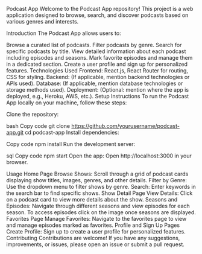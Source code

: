  Podcast App Welcome to the Podcast App repository! This project is a web application designed to browse, search, and discover podcasts based on various genres and interests.

Introduction The Podcast App allows users to:

Browse a curated list of podcasts. Filter podcasts by genre. Search for specific podcasts by title. View detailed information about each podcast including episodes and seasons. Mark favorite episodes and manage them in a dedicated section. Create a user profile and sign up for personalized features. Technologies Used Frontend: React.js, React Router for routing, CSS for styling. Backend: (If applicable, mention backend technologies or APIs used). Database: (If applicable, mention database technologies or storage methods used). Deployment: (Optional: mention where the app is deployed, e.g., Heroku, AWS, etc.). Setup Instructions To run the Podcast App locally on your machine, follow these steps:

Clone the repository:

bash Copy code git clone https://github.com/yourusername/podcast-app.git cd podcast-app Install dependencies:

Copy code npm install Run the development server:

sql Copy code npm start Open the app: Open http://localhost:3000 in your browser.

Usage Home Page Browse Shows: Scroll through a grid of podcast cards displaying show titles, images, genres, and other details. Filter by Genre: Use the dropdown menu to filter shows by genre. Search: Enter keywords in the search bar to find specific shows. Show Detail Page View Details: Click on a podcast card to view more details about the show. Seasons and Episodes: Navigate through different seasons and view episodes for each season. To access episodes click on the image once seasons are displayed. Favorites Page Manage Favorites: Navigate to the favorites page to view and manage episodes marked as favorites. Profile and Sign Up Pages Create Profile: Sign up to create a user profile for personalized features. Contributing Contributions are welcome! If you have any suggestions, improvements, or issues, please open an issue or submit a pull request.

 
